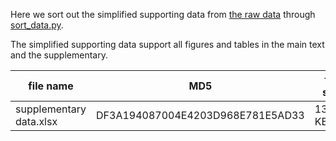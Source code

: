 Here we sort out the simplified supporting data from 
[the raw data](https://github.com/HaolingZHANG/DNASpiderWeb/blob/main/experiments/raw)
through
[sort_data.py](https://github.com/HaolingZHANG/DNASpiderWeb/blob/main/experiments/sort_data.py).

The simplified supporting data support all figures and tables in the main text and the supplementary.

| file name               | MD5                              | file size |
| ----                    | ----                             | ----      |
| supplementary data.xlsx | DF3A194087004E4203D968E781E5AD33 | 13,579 KB |